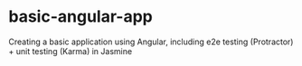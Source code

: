 # basic-angular-app
Creating a basic application using Angular, including e2e testing (Protractor) + unit testing (Karma) in Jasmine
